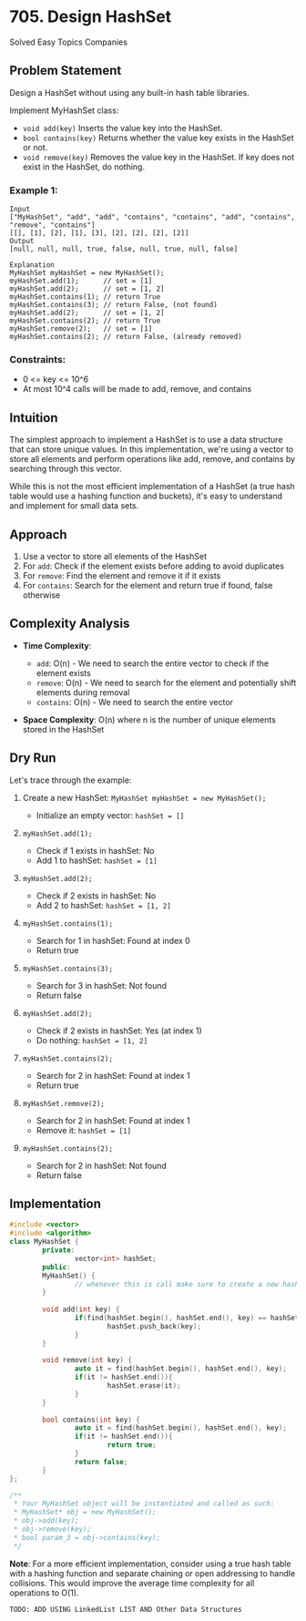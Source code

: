 # 705. Design HashSet
Solved
Easy
Topics
Companies

## Problem Statement
Design a HashSet without using any built-in hash table libraries.

Implement MyHashSet class:

- `void add(key)` Inserts the value key into the HashSet.
- `bool contains(key)` Returns whether the value key exists in the HashSet or not.
- `void remove(key)` Removes the value key in the HashSet. If key does not exist in the HashSet, do nothing.
 
### Example 1:

```
Input
["MyHashSet", "add", "add", "contains", "contains", "add", "contains", "remove", "contains"]
[[], [1], [2], [1], [3], [2], [2], [2], [2]]
Output
[null, null, null, true, false, null, true, null, false]

Explanation
MyHashSet myHashSet = new MyHashSet();
myHashSet.add(1);      // set = [1]
myHashSet.add(2);      // set = [1, 2]
myHashSet.contains(1); // return True
myHashSet.contains(3); // return False, (not found)
myHashSet.add(2);      // set = [1, 2]
myHashSet.contains(2); // return True
myHashSet.remove(2);   // set = [1]
myHashSet.contains(2); // return False, (already removed)
```

### Constraints:
- 0 <= key <= 10^6
- At most 10^4 calls will be made to add, remove, and contains

## Intuition
The simplest approach to implement a HashSet is to use a data structure that can store unique values. In this implementation, we're using a vector to store all elements and perform operations like add, remove, and contains by searching through this vector.

While this is not the most efficient implementation of a HashSet (a true hash table would use a hashing function and buckets), it's easy to understand and implement for small data sets.

## Approach
1. Use a vector to store all elements of the HashSet
2. For `add`: Check if the element exists before adding to avoid duplicates
3. For `remove`: Find the element and remove it if it exists
4. For `contains`: Search for the element and return true if found, false otherwise

## Complexity Analysis
- **Time Complexity**:
    - `add`: O(n) - We need to search the entire vector to check if the element exists
    - `remove`: O(n) - We need to search for the element and potentially shift elements during removal
    - `contains`: O(n) - We need to search the entire vector

- **Space Complexity**: O(n) where n is the number of unique elements stored in the HashSet

## Dry Run
Let's trace through the example:

1. Create a new HashSet: `MyHashSet myHashSet = new MyHashSet();`
     - Initialize an empty vector: `hashSet = []`

2. `myHashSet.add(1);`
     - Check if 1 exists in hashSet: No
     - Add 1 to hashSet: `hashSet = [1]`

3. `myHashSet.add(2);`
     - Check if 2 exists in hashSet: No
     - Add 2 to hashSet: `hashSet = [1, 2]`

4. `myHashSet.contains(1);`
     - Search for 1 in hashSet: Found at index 0
     - Return true

5. `myHashSet.contains(3);`
     - Search for 3 in hashSet: Not found
     - Return false

6. `myHashSet.add(2);`
     - Check if 2 exists in hashSet: Yes (at index 1)
     - Do nothing: `hashSet = [1, 2]`

7. `myHashSet.contains(2);`
     - Search for 2 in hashSet: Found at index 1
     - Return true

8. `myHashSet.remove(2);`
     - Search for 2 in hashSet: Found at index 1
     - Remove it: `hashSet = [1]`

9. `myHashSet.contains(2);`
     - Search for 2 in hashSet: Not found
     - Return false

## Implementation

```cpp
#include <vector>
#include <algorithm>
class MyHashSet {
        private:
                vector<int> hashSet;
        public:
        MyHashSet() {
                // whenever this is call make sure to create a new hashset
        }
        
        void add(int key) {
                if(find(hashSet.begin(), hashSet.end(), key) == hashSet.end()){
                        hashSet.push_back(key);
                }
        }
        
        void remove(int key) {
                auto it = find(hashSet.begin(), hashSet.end(), key);
                if(it != hashSet.end()){
                        hashSet.erase(it);
                }
        }
        
        bool contains(int key) {
                auto it = find(hashSet.begin(), hashSet.end(), key);
                if(it != hashSet.end()){
                        return true;
                }
                return false;
        }
};

/**
 * Your MyHashSet object will be instantiated and called as such:
 * MyHashSet* obj = new MyHashSet();
 * obj->add(key);
 * obj->remove(key);
 * bool param_3 = obj->contains(key);
 */
```

**Note**: For a more efficient implementation, consider using a true hash table with a hashing function and separate chaining or open addressing to handle collisions. This would improve the average time complexity for all operations to O(1).

`TODO: ADD USING LinkedList LIST AND Other Data Structures`
